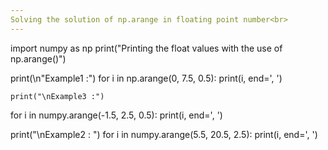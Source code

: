 ```yaml
---
Solving the solution of np.arange in floating point number<br>
---
```

import numpy as np
print("Printing the float values with the use of np.arange()")

print(\n"Example1 :")
for i in np.arange(0, 7.5, 0.5):
    print(i, end=', ')

    print("\nExample3 :")
for i in numpy.arange(-1.5, 2.5, 0.5):
    print(i, end=', ')

print("\nExample2 : ")
for i in numpy.arange(5.5, 20.5, 2.5):
    print(i, end=', ')

